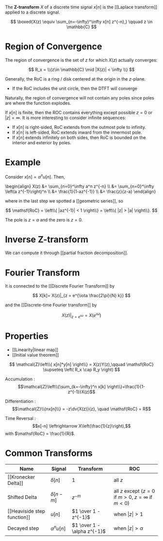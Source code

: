 The **Z-transform** $X$ of a discrete time signal $x[n]$ is the [[Laplace transform]] applied to a discrete signal.

$$
\boxed{X(z) \equiv \sum_{n=-\infty}^\infty x[n] z^{-n},} \qquad z \in \mathbb{C}
$$

# Region of Convergence

The region of convergence is the set of $z$ for which $X(z)$ actually converges:

$$
R_x = \\{z\in \mathbb{C} \mid  |X(z)| < \infty \\}
$$

Generally, the RoC is a ring / disk centered at the origin in the $z$-plane.


* If the RoC includes the unit circle, then the DTFT will converge

Naturally, the region of convergence will not contain any poles since poles are where the function explodes.

If $x[n]$ is finite, then the ROC contains everything except possible $z=0$ or $|z| = \infty$. It is more interesting to consider infinite sequences:


* If $x[n]$ is right-sided, RoC extends from the outmost pole to infinity.
* If $x[n]$ is left-sided, RoC extends inward from the innermost pole.
* If $x[n]$ extends infinitely on both sides, then RoC is bounded on the interior and exterior by poles.

# Example

Consider $x[n] = \alpha^n u[n]$. Then,

\begin{align}
X(z) &= \sum_{n=0}^\infty a^n z^{-n} \\\\
&= \sum_{n=0}^\infty \left(a z\^{-1}\right)^n \\\\
&= \frac{1}{1-az^{-1}} \\\\
&= \frac{z}{z-a}
\end{align}

where in the last step we spotted a [[geometric series]], so

$$
\mathsf{RoC} = \left\\{ |az^{-1}| < 1 \right\\} = \left\\{ |z| > |a| \right\\}.
$$

The pole is $z=a$ and the zero is $z=0$.

# Inverse Z-transform

We can compute it through [[partial fraction decomposition]].

# Fourier Transform

It is connected to the [[Discrete Fourier Transform]] by

$$
X[k]= X(z)|_{z = e^{\iota \frac{2\pi}{N} k}}
$$

and the [[Discrete-time Fourier transform]] by

$$
X(z)|_{z=e^{\iota\omega}} = X(e^{\iota\omega})
$$

# Properties

* [[Linearity|linear map]]
* [[Initial value theorem]]

$$
\mathcal{Z}\left\\{ x[n]*y[n] \right\\} = X(z)Y(z),\qquad \mathsf{RoC} \supseteq \left( R_x \cap R_y \right)
$$

Accumulation
: $$\mathcal{Z}\left\\{\sum_{k=-\infty}^n x[k] \right\\}=\frac{1}{1-z^{-1}}X(z)$$

Differentiation
: $$\mathcal{Z}\\{nx[n]\\} = -z\dv{X(z)}{z}, \quad \mathsf{RoC} = R$$

Time Reversal
: $$x[-n] \leftrightarrow X\left(\frac{1}{z}\right),$$ with $\mathsf{RoC} = \frac{1}{R}$.

# Common Transforms

|Name|Signal|Transform|ROC|
|-----|------|---------|---|
|[[Kronecker Delta]]|$\delta[n]$|1|all $z$|
|Shifted Delta|$\delta[n-m]$|$z^{-m}$|all $z$ except ($z=0$ if $m>0$, $z=\infty$ if $m < 0$)|
|[[Heaviside step function]]|$u[n]$|$1 \over 1 - z^{-1}$| when $\vert z\vert > 1$ |
|Decayed step|$\alpha^n u[n]$|$1 \over 1 - \alpha z^{-1}$| when $\vert z\vert > \alpha$ |